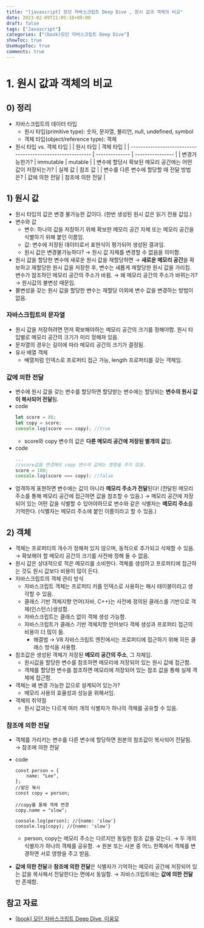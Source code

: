 ```yaml
---
title: "[javascript] 모던 자바스크립트 Deep Dive , 원시 값과 객체의 비교"
date: 2023-02-09T21:05:18+09:00
draft: false
tags: ["Javascript"]
categories: ["(book)모던 자바스크립트 Deep Dive"]
showToc: true
UseHugoToc: true
comments: true
---
```


# 1. 원시 값과 객체의 비교

## 0) 정리

- 자바스크립트의 데이터 타입
  - 원시 타입(primitive type): 숫자, 문자열, 불리언, null, undefined, symbol
  - 객체 타입(object/reference type): 객체
- 원시 타입 vs. 객체 타입
  | | 원시 타입 | 객체 타입 |
  | ---------------------------------------------------------- | -------------- | ---------------- |
  | 변경가능한가? | immutable | mutable |
  | 변수에 할당시 확보된 메모리 공간에는 어떤 값이 저장되는가? | 실제 값 | 참조 값 |
  | 변수를 다른 변수에 할당할 때 전달 방법은? | 값에 의한 전달 | 참조에 의한 전달 |

## 1) 원시 값

- 원시 타입의 값은 변경 불가능한 값이다. (한번 생성된 원시 값은 읽기 전용 값임.)
- 변수와 값
  - 변수: 하나의 값을 저장하기 위해 확보한 메모리 공간 자체 또는 메모리 공간을 식별하기 위해 붙인 이름임.
  - 값: 변수에 저장된 데이터로서 표현식이 평가되어 생성된 결과임.
  - 원시 값은 변경불가능하다? → 원시 값 자체를 변경할 수 없음을 의미함.
- 원시 값을 할당한 변수에 새로운 원시 값을 재할당하면
  → **새로운 메모리 공간**을 확보하고 재할당한 원시 값을 저장한 후, 변수는 새롭게 재할당한 원시 값을 가리킴. 변수가 참조하던 메모리 공간의 주소가 바뀜.
  → 왜 메모리 공간의 주소가 바뀌는가?
  → 원시값의 불변성 때문임.
- 불변성을 갖는 원시 값을 할당한 변수는 재할당 이외에 변수 값을 변경하는 방법이 없음.

### 자바스크립트의 문자열

- 원시 값을 저장하려면 먼저 확보해야하는 메모리 공간의 크기를 정해야함. 원시 타입별로 메모리 공간의 크기가 미리 정해져 있음.
- 문자열의 경우는 길이에 따라 메모리 공간의 크기가 결정됨.
- 유사 배열 객체
  - 배열처럼 인덱스로 프로퍼티 접근 가능, length 프로퍼티를 갖는 객체임.

### 값에 의한 전달

- 변수에 원시 값을 갖는 변수를 할당하면 할당받는 변수에는 할당되는 **변수의 원시 값이 복사되어 전달**됨.
- code
  ```jsx
  let score = 80;
  let copy = score;
  console.log(score === copy); //true
  ```
  - score와 copy 변수의 값은 **다른 메모리 공간에 저장된 별개의 값**임.
- code
  ```jsx
  ...
  //score값을 변경해도 copy 변수의 값에는 영향을 주지 않음.
  score = 100;
  console.log(score === copy); //false
  ```
- 엄격하게 표현하면 변수에는 값이 아니라 **메모리 주소가 전달**된다! (전달된 메모리 주소를 통해 메모리 공간에 접근하면 값을 참조할 수 있음.)
  → 메모리 공간에 저장되어 있는 어떤 값을 식별할 수 있어야하므로 변수와 같은 식별자는 **메모리 주소**를 기억한다. (식별자는 메모리 주소에 붙인 이름이라고 할 수 있음.)

## 2) 객체

- 객체는 프로퍼티의 개수가 정해져 있지 않으며, 동적으로 추가되고 삭제할 수 있음.
  → 확보해야 할 메모리 공간의 크기를 사전에 정해 둘 수 없음.
- 원시 값은 상대적으로 적은 메모리를 소비한다. 객체를 생성하고 프로퍼티에 접근하는 것도 원시 값보다 비용이 많이 든다.
- 자바스크립트의 객체 관리 방식
  - 자바스크립트 객체는 프로퍼티 키를 인덱스로 사용하는 해시 테이블이라고 생각할 수 있음.
  - 클래스 기반 객체지향 언어(자바, C++)는 사전에 정의된 클래스를 기반으로 객체(인스턴스)생성함.
  - 자바스크립트는 클래스 없이 객체 생성 가능함.
  - 자바스크립트가 클래스 기반 객체지향 언어보다 객체 생성과 프로퍼티 접근의 비용이 더 많이 듦.
    - 해결법 → V8 자바스크립트 엔진에서는 프로퍼티에 접근하기 위해 히든 클래스 방식을 사용함.
- 참조값은 생성된 객체가 저장된 **메모리 공간의 주소**, 그 자체임.
  - 원시값을 할당한 변수를 참조하면 메모리에 저장되어 있는 원시 값에 접근함.
  - 객체를 할당한 변수를 참조하면 메모리에 저장되어 있는 참조 값을 통해 실제 객체에 접근함.
- 객체는 왜 변경 가능한 값으로 설계되어 있는가?
  - 메모리 사용의 효율성과 성능을 위해서임.
- 객체의 취약점
  - 원시 값과는 다르게 여러 개의 식별자가 하나의 객체를 공유할 수 있음.

### 참조에 의한 전달

- 객체를 가리키는 변수를 다른 변수에 할당하면 원본의 참조값이 복사되어 전달됨.
  → 참조에 의한 전달
- code

  ```
  const person = {
      name: "Lee",
  };
  //얕은 복사
  const copy = person;

  //copy를 통해 객체 변경
  copy.name = "slow";

  console.log(person); //{name: 'slow'}
  console.log(copy); //{name: 'slow'}
  ```

  - person, copy는 메모리 주소는 다르지만 동일한 참조 값을 갖는다.
    → 두 개의 식별자가 하나의 객체를 공유함.
    → 원본 또는 사본 중 어느 한쪽에서 객체를 변경하면 서로 영향을 주고 받음.

- **값에 의한 전달**과 **참조에 의한 전달**은 식별자가 기억하는 메모리 공간에 저장되어 있는 값을 복사해서 전달한다는 면에서 동일함. → 자바스크립트에는 **값에 의한 전달**만 존재함.

## 참고 자료

- [[book] 모던 자바스크립트 Deep Dive, 이웅모](https://product.kyobobook.co.kr/detail/S000001766445)
